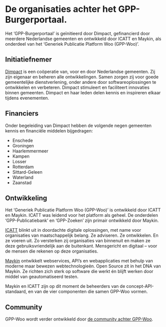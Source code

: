 
# De organisaties achter het GPP-Burgerportaal.

Het ‘GPP-Burgerportaal’ is geïnitieerd door Dimpact, gefinancierd door meerdere Nederlandse gemeenten en ontwikkeld door ICATT en Maykin, als onderdeel van het ‘Generiek Publicatie Platform Woo (GPP-Woo)’.

## Initiatiefnemer
[Dimpact](https://www.dimpact.nl/) is een coöperatie van, voor en door Nederlandse gemeenten. Zij zijn eigenaar en beheren alle ontwikkelingen. Samen zorgen zij voor goede gemeentelijke dienstverlening, onder andere door softwareoplossingen te ontwikkelen en verbeteren. Dimpact stimuleert en faciliteert innovaties binnen gemeenten. Dimpact en haar leden delen kennis en inspireren elkaar tijdens evenementen.

## Financiers
Onder begeleiding van Dimpact hebben de volgende negen gemeenten kennis en financiële middelen bijgedragen:

- Enschede
- Groningen
- Haarlemmermeer
- Kampen
- Losser
- Rotterdam
- Sittard-Geleen
- Waterland
- Zaanstad



## Ontwikkeling
Het ‘Generiek Publicatie Platform Woo (GPP-Woo)’ is ontwikkeld door ICATT en Maykin. ICATT was leidend voor het platform als geheel. De onderdelen ‘GPP-Publicatiebank’ en ‘GPP-Zoeken’ zijn primair ontwikkeld door Maykin.

[ICATT](https://www.icatt.nl/) blinkt uit in doordachte digitale oplossingen, met name voor organisaties van maatschappelijk belang. Ze adviseren. Ze ontwikkelen. En ze voeren uit. Zo versterken zij organisaties van binnenuit en maken ze deze gebruiksvriendelijk aan de buitenkant. Mensgericht en digitaal – voor de mensen die rekenen op deze organisaties.

[Maykin](https://www.maykinmedia.nl/) ontwikkelt webservices, API’s en webapplicaties met behulp van moderne maar bewezen webtechnologieën. Open Source zit in het DNA van Maykin. Ze richten zich sterk op software die werkt én blijft werken door middel van geautomatiseerd testen.

Maykin en ICATT zijn op dit moment de beheerders van de concept-API-standaard, en van de vier componenten die samen GPP-Woo vormen.


## Community
GPP-Woo wordt verder ontwikkeld door [de community achter GPP-Woo](https://www.gpp-woo.nl/community).